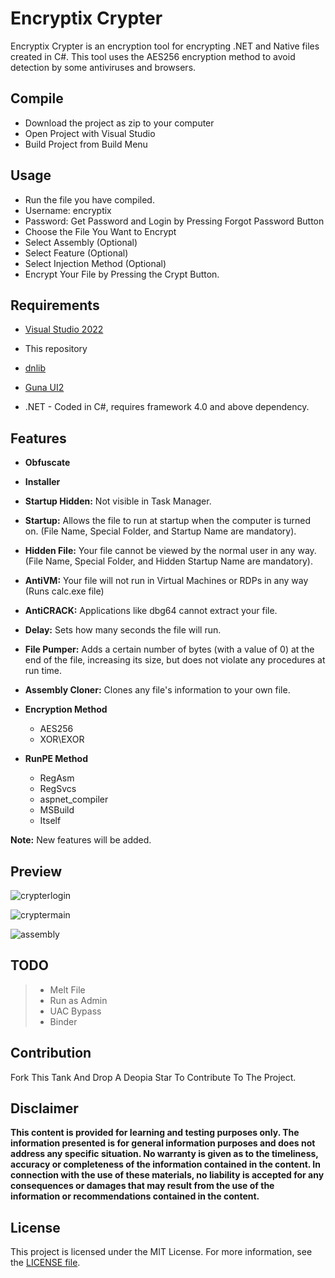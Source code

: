 # Encryptix Crypter

Encryptix Crypter is an encryption tool for encrypting .NET and Native files created in C#. This tool uses the AES256 encryption method to avoid detection by some antiviruses and browsers.

<!--Note: Not Completely FUD. But the Project is Open Source. You can develop and make it completely FUD.-->

## Compile

- Download the project as zip to your computer
- Open Project with Visual Studio
- Build Project from Build Menu

## Usage

- Run the file you have compiled.
- Username: encryptix
- Password: Get Password and Login by Pressing Forgot Password Button
- Choose the File You Want to Encrypt
- Select Assembly (Optional)
- Select Feature (Optional)
- Select Injection Method (Optional)
- Encrypt Your File by Pressing the Crypt Button.

## Requirements

- [Visual Studio 2022](https://visualstudio.microsoft.com/thank-you-downloading-visual-studio/?sku=Community&channel=Release&version=VS2022&source=VSLandingPage&cid=2030&passive=false)

- This repository

- [dnlib](https://github.com/0xd4d/dnlib)

- [Guna UI2](https://www.nuget.org/packages/Guna.UI2.WinForms)

- .NET - Coded in C#, requires framework 4.0 and above dependency.

## Features

- **Obfuscate**

- **Installer**

- **Startup Hidden:** Not visible in Task Manager.

- **Startup:** Allows the file to run at startup when the computer is turned on. (File Name, Special Folder, and Startup Name are mandatory).

- **Hidden File:** Your file cannot be viewed by the normal user in any way. (File Name, Special Folder, and Hidden Startup Name are mandatory).

- **AntiVM:** Your file will not run in Virtual Machines or RDPs in any way (Runs calc.exe file)

- **AntiCRACK:** Applications like dbg64 cannot extract your file.

- **Delay:** Sets how many seconds the file will run.

- **File Pumper:** Adds a certain number of bytes (with a value of 0) at the end of the file, increasing its size, but does not violate any procedures at run time.

- **Assembly Cloner:** Clones any file's information to your own file.

- **Encryption Method**

  - AES256
  - XOR\EXOR

- **RunPE Method**
  - RegAsm
  - RegSvcs
  - aspnet_compiler
  - MSBuild
  - Itself

**Note:** New features will be added.

## Preview

![crypterlogin](https://github.com/unknown144p/encrp/assets/93508554/4f50109d-d8ad-437c-8077-4f30c8f44aa2)

![cryptermain](https://github.com/unknown144p/encrp/assets/93508554/07053c5d-f0a5-479b-a966-ab7c52c207e0)

![assembly](https://github.com/unknown144p/encrp/assets/93508554/ca194a61-ad0b-4c89-9aeb-7941da99c2ac)

## TODO

> - Melt File
> - Run as Admin
> - UAC Bypass
> - Binder

## Contribution

Fork This Tank And Drop A Deopia Star To Contribute To The Project.

## Disclaimer

**This content is provided for learning and testing purposes only. The information presented is for general information purposes and does not address any specific situation. No warranty is given as to the timeliness, accuracy or completeness of the information contained in the content. In connection with the use of these materials, no liability is accepted for any consequences or damages that may result from the use of the information or recommendations contained in the content.**

## License

This project is licensed under the MIT License. For more information, see the [LICENSE file](LICENSE).

<!---

## Copyright

Copyright (c) unknown 2024

## Author

by unknown

--->
